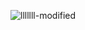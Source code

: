 ![lllllll-modified](https://github.com/user-attachments/assets/aaacad3d-c867-44f7-84ce-00d11f8c3994)
